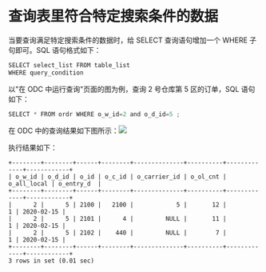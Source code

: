 查询表里符合特定搜索条件的数据 
====================================



当要查询满足特定搜索条件的数据时，给 SELECT 查询语句增加一个 WHERE 子句即可。SQL 语句格式如下：

```javascript
SELECT select_list FROM table_list 
WHERE query_condition
```



以"在 ODC 中运行查询"页面的图为例，查询 2 号仓库第 5 区的订单，SQL 语句如下：

```javascript
SELECT * FROM ordr WHERE o_w_id=2 and o_d_id=5 ;
```



在 ODC 中的查询结果如下图所示：![](https://cdn.nlark.com/yuque/0/2020/png/177325/1600744555056-0404ef68-710f-4829-a877-a82853b7fabd.png)​

执行结果如下：

```unknow
+--------+--------+------+--------+--------------+----------+-------------+------------+
| o_w_id | o_d_id | o_id | o_c_id | o_carrier_id | o_ol_cnt | o_all_local | o_entry_d  |
+--------+--------+------+--------+--------------+----------+-------------+------------+
|      2 |      5 | 2100 |   2100 |            5 |       12 |           1 | 2020-02-15 |
|      2 |      5 | 2101 |      4 |         NULL |       11 |           1 | 2020-02-15 |
|      2 |      5 | 2102 |    440 |         NULL |        7 |           1 | 2020-02-15 |
+--------+--------+------+--------+--------------+----------+-------------+------------+
3 rows in set (0.01 sec)
```


